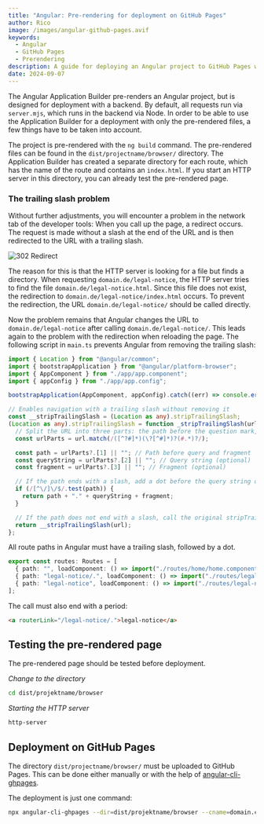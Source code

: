 ```yaml
---
title: "Angular: Pre-rendering for deployment on GitHub Pages"
author: Rico
image: /images/angular-github-pages.avif
keywords:
  - Angular
  - GitHub Pages
  - Prerendering
description: A guide for deploying an Angular project to GitHub Pages with pre-rendered pages.
date: 2024-09-07
---
```


The Angular Application Builder pre-renders an Angular project, but is designed for deployment with a backend. By default, all requests run via `server.mjs`, which runs in the backend via Node. In order to be able to use the Application Builder for a deployment with only the pre-rendered files, a few things have to be taken into account.

The project is pre-rendered with the `ng build` command. The pre-rendered files can be found in the `dist/projectname/browser/` directory. The Application Builder has created a separate directory for each route, which has the name of the route and contains an `index.html`. If you start an HTTP server in this directory, you can already test the pre-rendered page.

### The trailing slash problem

Without further adjustments, you will encounter a problem in the network tab of the developer tools: When you call up the page, a redirect occurs. The request is made without a slash at the end of the URL and is then redirected to the URL with a trailing slash.

![302 Redirect](/images/302.avif "302 Redirect")

The reason for this is that the HTTP server is looking for a file but finds a directory. When requesting `domain.de/legal-notice`, the HTTP server tries to find the file `domain.de/legal-notice.html`. Since this file does not exist, the redirection to `domain.de/legal-notice/index.html` occurs. To prevent the redirection, the URL `domain.de/legal-notice/` should be called directly.

Now the problem remains that Angular changes the URL to `domain.de/legal-notice` after calling `domain.de/legal-notice/`. This leads again to the problem with the redirection when reloading the page. The following script in `main.ts` prevents Angular from removing the trailing slash:

```typescript
import { Location } from "@angular/common";
import { bootstrapApplication } from "@angular/platform-browser";
import { AppComponent } from "./app/app.component";
import { appConfig } from "./app/app.config";

bootstrapApplication(AppComponent, appConfig).catch((err) => console.error(err));

// Enables navigation with a trailing slash without removing it
const __stripTrailingSlash = (Location as any).stripTrailingSlash;
(Location as any).stripTrailingSlash = function _stripTrailingSlash(url: string): string {
  // Split the URL into three parts: the path before the question mark, the query string, and the fragment
  const urlParts = url.match(/([^?#]*)(\?[^#]*)?(#.*)?/);

  const path = urlParts?.[1] || ""; // Path before query and fragment
  const queryString = urlParts?.[2] || ""; // Query string (optional)
  const fragment = urlParts?.[3] || ""; // Fragment (optional)

  // If the path ends with a slash, add a dot before the query string or fragment
  if (/[^\/]\/$/.test(path)) {
    return path + "." + queryString + fragment;
  }

  // If the path does not end with a slash, call the original stripTrailingSlash method
  return __stripTrailingSlash(url);
};
```

All route paths in Angular must have a trailing slash, followed by a dot.

```typescript
export const routes: Routes = [
  { path: "", loadComponent: () => import("./routes/home/home.component").then((m) => m.HomeComponent) },
  { path: "legal-notice/.", loadComponent: () => import("./routes/legal-notice/legal-notice.component").then((m) => m.LegalNoticeComponent) },
  { path: "legal-notice", loadComponent: () => import("./routes/legal-notice/legal-notice.component").then((m) => m.LegalNoticeComponent) },
];
```

The call must also end with a period:

```html
<a routerLink="/legal-notice/.">legal-notice</a>
```

## Testing the pre-rendered page

The pre-rendered page should be tested before deployment.

_Change to the directory_

```bash
cd dist/projektname/browser
```

_Starting the HTTP server_

```bash
http-server
```

## Deployment on GitHub Pages

The directory `dist/projectname/browser/` must be uploaded to GitHub Pages. This can be done either manually or with the help of [angular-cli-ghpages](https://github.com/angular-schule/angular-cli-ghpages).

The deployment is just one command:

```bash
npx angular-cli-ghpages --dir=dist/projektname/browser --cname=domain.com
```
